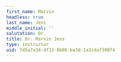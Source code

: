 ```yaml
---
first_name: Marvin
headless: true
last_name: Jens
middle_initial: ''
salutation: Dr.
title: Dr. Marvin Jens
type: instructor
uid: 7d5a7a34-df12-8b96-ba3d-1a3cdaf398f4
---
```

